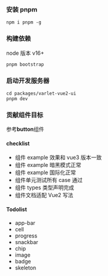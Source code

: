 ### 安装 pnpm

```shell
npm i pnpm -g
```

### 构建依赖

node 版本 v16+

```shell
pnpm bootstrap
```

### 启动开发服务器

```shell
cd packages/varlet-vue2-ui
pnpm dev
```

### 贡献组件目标

参考**button**组件

#### checklist

- 组件 example 效果和 vue3 版本一致
- 组件 example 暗黑模式正常
- 组件 example 国际化正常
- 组件单元测试所有 case 通过
- 组件 types 类型声明完成
- 组件文档适配 Vue2 写法

#### Todolist

- app-bar
- cell
- progress
- snackbar
- chip
- image
- badge
- skeleton
